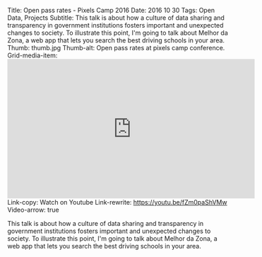 Title: Open pass rates - Pixels Camp 2016
Date: 2016 10 30
Tags: Open Data, Projects
Subtitle: This talk is about how a culture of data sharing and transparency in government institutions fosters important and unexpected changes to society. To illustrate this point, I'm going to talk about Melhor da Zona, a web app that lets you search the best driving schools in your area.
Thumb: thumb.jpg
Thumb-alt: Open pass rates at pixels camp conference.
Grid-media-item: <iframe width="560" height="315" src="https://www.youtube-nocookie.com/embed/fZm0paShVMw?controls=0" frameborder="0" allow="accelerometer; autoplay; clipboard-write; encrypted-media; gyroscope; picture-in-picture" allowfullscreen></iframe>
Link-copy: Watch on Youtube
Link-rewrite: https://youtu.be/fZm0paShVMw
Video-arrow: true

This talk is about how a culture of data sharing and transparency in government institutions fosters important and unexpected changes to society. To illustrate this point, I'm going to talk about Melhor da Zona, a web app that lets you search the best driving schools in your area.
